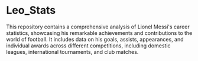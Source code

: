 # Leo_Stats
This repository contains a comprehensive analysis of Lionel Messi's career statistics, showcasing his remarkable achievements and contributions to the world of football. It includes data on his goals, assists, appearances, and individual awards across different competitions, including domestic leagues, international tournaments, and club matches.
